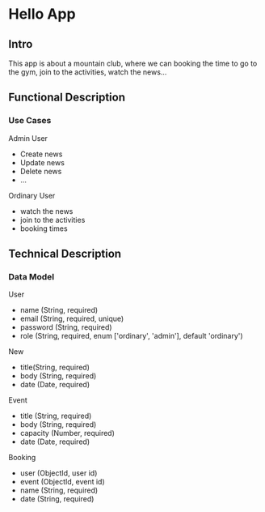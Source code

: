 # Hello App

## Intro

This app is about a mountain club, where we can booking the time to go to the gym, join to the activities, watch the news...

## Functional Description

### Use Cases

Admin User 
- Create news
- Update news
- Delete news 
- ...

Ordinary User
- watch the news
- join to the activities
- booking times


## Technical Description

### Data Model

User
- name (String, required)
- email (String, required, unique)
- password (String, required)
- role (String, required, enum ['ordinary', 'admin'], default 'ordinary')

New
- title(String, required)
- body (String, required)
- date (Date, required)

Event
- title (String, required)
- body (String, required)
- capacity (Number, required)
- date (Date, required)

Booking
- user (ObjectId, user id)
- event (ObjectId, event id)
- name (String, required)
- date (String, required)
